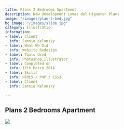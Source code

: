 ```yaml
---
title: Plans 2 Bedrooms Apartment
description: New Development Lomas del Higueron Plans
image: "/images/plan-2-bed.jpg"
bg_image: "/images/slide.jpg"
category: Illustration
information:
- label: Client
  info: Jannie Kelonsky
- label: What We Did
  info: Website Redesign
- label: Tools Used
  info: Photoshop,Illustrator
- label: Completed on
  info: 17th March 2014
- label: Skills
  info: HTML5 / PHP / CSS3
- label: Client
  info: Jannie Kelonsky

---
```

## Plans 2 Bedrooms Apartment

![](/images/plan.jpg)